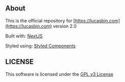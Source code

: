 ## About
This is the official repository for [https://lucasbin.com](https://lucasbin.com) version 2.0

Built with: [NextJS](https://nextjs.org/)

Styled using: [Styled Components](https://styled-components.com/)

## LICENSE

This software is licensed under the [GPL v3 License](https://github.com/cmdlucas/lucasbin/blob/master/LICENSE)